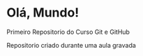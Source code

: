 # Olá, Mundo!
Primeiro Repositorio do Curso Git e GitHub

Repositorio criado durante uma aula gravada